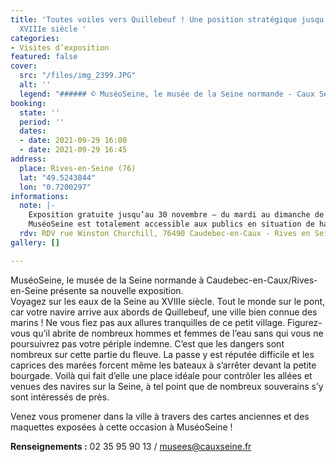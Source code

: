 ```yaml
---
title: 'Toutes voiles vers Quillebeuf ! Une position stratégique jusqu’à la fin du
  XVIIIe siècle '
categories:
- Visites d’exposition
featured: false
cover:
  src: "/files/img_2399.JPG"
  alt: ''
  legend: "###### © MuséoSeine, le musée de la Seine normande - Caux Seine agglo"
booking:
  state: ''
  period: ''
  dates:
  - date: 2021-09-29 16:00
  - date: 2021-09-29 16:45
address:
  place: Rives-en-Seine (76)
  lat: "49.5243844"
  lon: "0.7200297"
informations:
  note: |-
    Exposition gratuite jusqu’au 30 novembre – du mardi au dimanche de 13h à 18h30. Toutes les matinées sont réservées aux groupes adultes et scolaires.
    MuséoSeine est totalement accessible aux publics en situation de handicap. Des visites guidées adaptées sont proposées sur simple demande.
  rdv: RDV rue Winston Churchill, 76490 Caudebec-en-Caux - Rives en Seine
gallery: []

---
```

MuséoSeine, le musée de la Seine normande à Caudebec-en-Caux/Rives-en-Seine présente sa nouvelle exposition.  
 Voyagez sur les eaux de la Seine au XVIIIe siècle. Tout le monde sur le pont, car votre navire arrive aux abords de Quillebeuf, une ville bien connue des marins ! Ne vous fiez pas aux allures tranquilles de ce petit village. Figurez-vous qu’il abrite de nombreux hommes et femmes de l’eau sans qui vous ne poursuivrez pas votre périple indemne. C’est que les dangers sont nombreux sur cette partie du fleuve. La passe y est réputée difficile et les caprices des marées forcent même les bateaux à s’arrêter devant la petite bourgade. Voilà qui fait d’elle une place idéale pour contrôler les allées et venues des navires sur la Seine, à tel point que de nombreux souverains s’y sont intéressés de près.

Venez vous promener dans la ville à travers des cartes anciennes et des maquettes exposées à cette occasion à MuséoSeine !

**Renseignements :** 02 35 95 90 13 / [musees@cauxseine.fr](mailto:musees@cauxseine.fr)